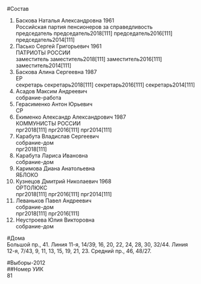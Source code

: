 #Состав  
1. Баскова Наталья Александровна 1961  
    Российская партия пенсионеров за справедливость  
    председатель председатель2018[111] председатель2016[111] председатель2014[111]  
2. Пасько Сергей Григорьевич 1961  
    ПАТРИОТЫ РОССИИ  
    заместитель заместитель2018[111] заместитель2016[111] заместитель2014[111]  
3. Баскова Алина Сергеевна 1987  
    ЕР  
    секретарь секретарь2018[111] секретарь2016[111] секретарь2014[111]  
4. Асадов Максим Андреевич  
    собрание-работа  
5. Герасименко Антон Юрьевич  
    СР  
6. Екименко Александр Александрович 1987  
    КОММУНИСТЫ РОССИИ  
    прг2018[111] прг2016[111] прг2014[111]  
7. Карабута Владислав Сергеевич  
    собрание-дом  
    прг2018[111]  
8. Карабута Лариса Ивановна  
    собрание-дом  
9. Каримова Диана Анатольевна  
    ЯБЛОКО  
10. Кузнецов Дмитрий Николаевич 1968  
    ОРТОЛЮКС  
    прг2018[111] прг2016[111] прг2014[111]  
11. Леваньков Павел Андреевич  
    собрание-дом  
    прг2018[111] прг2016[111]  
12. Неустроева Юлия Викторовна  
    собрание-дом  
  
#Дома  
Большой пр.,    41. Линия 11-я,      14/39, 16, 20, 22, 24, 28, 30, 32/44. Линия 12-я,      7/43, 9, 11, 13, 15, 19, 21, 23. Средний пр.,      46, 48/27.  
  
#Выборы-2012  
##Номер УИК  
81  
